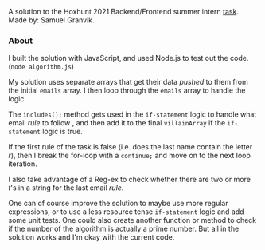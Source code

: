 A solution to the Hoxhunt 2021 Backend/Frontend summer intern [task](https://hunters.hoxhunt.com/#/challenge).
Made by: Samuel Granvik.
  

### About
I built the solution with JavaScript, and used Node.js to test out the code. (`node algorithm.js`)

My solution uses separate arrays that get their data *pushed* to them from the initial `emails` array. I then loop through the `emails` array to handle the logic. 

The `includes();` method gets used in the `if-statement` logic to handle what email *rule* to follow , and then add it to the final `villainArray` if the `if-statement` logic is true. 

If the first rule of the task is false (i.e. does the last name contain the letter *r*), then I break the for-loop with a `continue;` and move on to the next loop iteration. 

I also take advantage of a Reg-ex to check whether there are two or more *t*'s in a string for the last email *rule*. 

One can of course improve the solution to maybe use more regular expressions, or to use a less resource tense `if-statement` logic and add some unit tests. One could also create another function or method to check if the number of the algorithm is actually a prime number. But all in the solution works and I'm okay with the current code.